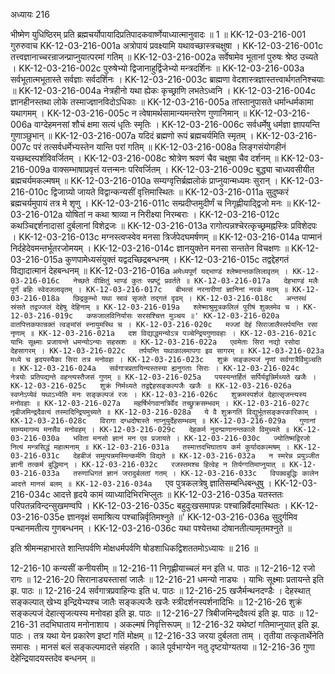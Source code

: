 अध्यायः 216

भीष्मेण युधिष्ठिरम् प्रति ब्रह्मचर्योपायादिप्रतिपादकवार्ष्णेयाध्यात्मानुवादः ॥ 1 ॥
KK-12-03-216-001	गुरुरुवाच 
KK-12-03-216-001a	अत्रोपायं प्रवक्ष्यामि यथावच्छास्त्रचक्षुषा ।
KK-12-03-216-001c	तत्त्वज्ञानाच्चरन्राजन्प्राप्नुयात्परमां गतिम् ॥
KK-12-03-216-002a	सर्वेषामेव भूतानां पुरुषः श्रेष्ठ उच्यते ।
KK-12-03-216-002c	पुरुषेभ्यो द्विजानाहुर्द्विजेभ्यो मन्त्रदर्शिनः ॥
KK-12-03-216-003a	सर्वभूतात्मभूतास्ते सर्वज्ञाः सर्वदर्शिनः ।
KK-12-03-216-003c	ब्राह्मणा वेदशास्त्रज्ञास्तत्त्वार्थगतनिश्चयाः ॥
KK-12-03-216-004a	नेत्रहीनो यथा ह्येकः कृच्छ्राणि लभतेऽध्वनि ।
KK-12-03-216-004c	ज्ञानहीनस्तथा लोके तस्माज्ज्ञानविदोऽधिकाः ॥
KK-12-03-216-005a	तांस्तानुपासते धर्मान्धर्मकामा यथागमम् ।
KK-12-03-216-005c	न त्वेषामर्थसामान्यमन्तरेण गुणानिमान् ॥
KK-12-03-216-006a	वाग्देहमनसां शौचं क्षमा सत्यं धृतिः स्मृतिः ।
KK-12-03-216-006c	सर्वधर्मेषु धर्मज्ञा ज्ञापयन्ति गुणाञ्छुभान् ॥
KK-12-03-216-007a	यदिदं ब्रह्मणो रूपं ब्रह्मचर्यमिति स्मृतम् ।
KK-12-03-216-007c	परं तत्सर्वधर्मेभ्यस्तेन यान्ति परां गतिम् ॥
KK-12-03-216-008a	लिङ्गसंयोगहीनं यच्छब्दस्पर्शविवर्जितम् ।
KK-12-03-216-008c	श्रोत्रेण श्रवणं चैव चक्षुषा चैव दर्शनम् ॥
KK-12-03-216-009a	वाक्सम्भाषाप्रवृत्तं यत्तन्मनः परिवर्जितम् ।
KK-12-03-216-009c	बुद्ध्या चाध्यवसीयीत ब्रह्मचर्यमकल्मषम् ॥
KK-12-03-216-010a	सम्यग्वृत्तिर्ब्रह्मलोकं प्राप्नुयान्मध्यमः सुरान् ।
KK-12-03-216-010c	द्विजाग्र्यो जायते विद्वान्कन्यसीं वृत्तिमास्थितः ॥
KK-12-03-216-011a	सुदुष्करं ब्रह्मचर्यमुपायं तत्र मे शृणु ।
KK-12-03-216-011c	सम्प्रदीप्तमुदीर्णं च निगृह्णीयाद्द्विजो मनः ॥
KK-12-03-216-012a	योषितां न कथा श्राव्या न निरीक्ष्या निरम्बराः ।
KK-12-03-216-012c	कथञ्चिद्दर्शनादासां दुर्बलानां विशेद्रजः ॥
KK-12-03-216-013a	रागोत्पन्नश्चेरत्कृच्छ्रमह्नस्त्रिः प्रविशेदपः ।
KK-12-03-216-013c	मग्नस्त्वप्स्वेव मनसा त्रिर्जपेदघमर्षणम् ॥
KK-12-03-216-014a	पाप्मानं निर्दहेदेवमन्तर्भूतरजोमयम् ।
KK-12-03-216-014c	ज्ञानयुक्तेन मनसा सन्ततेन विचक्षणः ॥
KK-12-03-216-015a	कुणपामेध्यसंयुक्तं यद्वदच्छिद्रबन्धनम् ।
KK-12-03-216-015c	तद्वद्देहगतं विद्यादात्मानं देहबन्धनम् ॥
KK-12-03-216-016a	`अमेध्यपूर्णं यद्भाण्डं श्लेष्मान्तकलिलावृतम् ।
KK-12-03-216-016c	नेच्छते वीक्षितुं भाण्डं कुतः स्प्रष्टुं प्रवर्तते ॥
KK-12-03-216-017a	देहभाण्डं मलैः पूर्णं बहिः स्वेदजलावृतम् ।
KK-12-03-216-017c	बीभत्सं नरनारीणां ज्ञानिनां नरकं मतम् ॥
KK-12-03-216-018a	छिद्रकुम्भो यथा स्रावं सृजते तद्गतं दृढम् ।
KK-12-03-216-018c	अन्तस्थं स्रंसते तद्वज्जलं देहेषु देहिनाम् ॥
KK-12-03-216-019a	श्लेष्माश्रुमूत्रकलिलं पुरीषं शुक्लमेव च ।
KK-12-03-216-019c	कफजालविनिर्यासः सरसश्चित्त मुञ्चय ॥'
KK-12-03-216-020a	वातपित्तकफान्रक्तं त्वङ्मांसं स्नायुमस्थि च ।
KK-12-03-216-020c	मज्जां देहं सिराजालैस्तर्पयन्ति रसा नृणाम् ॥
KK-12-03-216-021a	दश विद्याद्धमन्योऽत्र पञ्चेन्द्रियगुणावहाः ।
KK-12-03-216-021c	याभिः सूक्ष्माः प्रजायन्ते धमन्योऽन्याः सहस्रशः ॥
KK-12-03-216-022a	एवमेताः सिरा नद्यो रसोदा देहसागरम् ।
KK-12-03-216-022c	तर्पयन्ति यथाकालमापगा इव सागरम् ॥
KK-12-03-216-023a	मध्ये च हृदयस्यैका सिरा तत्र मनोवहा ।
KK-12-03-216-023c	शुक्रं सङ्कल्पजं नॄणां सर्वगात्रैर्विमुञ्चति ॥
KK-12-03-216-024a	सर्वगात्रप्रतायिन्यस्तस्या ह्यनुगताः सिराः ।
KK-12-03-216-024c	नेत्रयोः प्रतिपद्यन्ते वहन्त्यस्तैजसं गुणम् ॥
KK-12-03-216-025a	पयस्यन्तर्हितं सर्पिर्यद्वन्निर्मथ्यते खजैः ।
KK-12-03-216-025c	शुक्रं निर्मथ्यते तद्वद्देहसङ्कल्पजैः खजैः ॥
KK-12-03-216-026a	स्वप्नेऽप्येवं यथाऽभ्येति मनः सङ्कल्पजं रजः ।
KK-12-03-216-026c	शुक्रमस्पर्शजं देहात्सृजन्त्यस्य मनोवहाः ॥
KK-12-03-216-027a	महर्षिर्भगवानत्रिर्वेद तच्छ्रुक्रसम्भवम् ।
KK-12-03-216-027c	नृबीजमिन्द्रदैवत्यं तस्मादिन्द्रियमुच्यते ॥
KK-12-03-216-028a	ये वै शुक्रगतिं विद्युर्भूतसङ्करकारिकाम् ।
KK-12-03-216-028c	विरागा दग्धदोषास्ते नाप्नुयुर्देहसम्भवम् ॥
KK-12-03-216-029a	गुणानां साम्यमागम्य मनसैव मनोवहम् ।
KK-12-03-216-029c	देहकर्म नुदन्प्राणानन्तकाले विमुच्यते ॥
KK-12-03-216-030a	भविता मनसो ज्ञानं मन एव प्रजायते ।
KK-12-03-216-030c	ज्योतिष्मद्विरजो नित्यं मन्त्रसिद्धं महात्मनाम् ॥
KK-12-03-216-031a	तस्मात्तदभिघाताय कर्म कुर्यादकल्मषम् ।
KK-12-03-216-031c	देहबीजं समुत्पन्नमस्मिन्कर्मणि विद्यते ॥
KK-12-03-216-032a	न स्मरेन्न प्रयुञ्जीत ज्ञानी तत्कर्म बुद्धिमान् ।
KK-12-03-216-032c	रजस्तमश्च हित्वेह न तिर्यग्गतिमाप्नुयात् ॥
KK-12-03-216-033a	तरुणाधिगतं ज्ञानं जरादुर्बलतां गतम् ।
KK-12-03-216-033c	विपक्वबुद्धिः कालेन आदत्ते मानसं बलम् ॥
KK-12-03-216-034a	`एव पुत्रकलत्रेषु ज्ञातिसम्बन्धिबन्धुषु ।
KK-12-03-216-034c	आदत्ते हृदये कामं व्याध्यादिभिरभिप्लुतः ॥
KK-12-03-216-035a	यतस्ततः परिपतन्नविन्दन्सुखमण्वपि ।
KK-12-03-216-035c	बहुदुःखसमापन्नः पश्चान्निर्वेदमास्थितः ।
KK-12-03-216-035e	ज्ञानवृक्षं समाश्रित्य पश्चान्निर्वृतिमश्नुते ॥'
KK-12-03-216-036a	सुदुर्गमिव पन्थानमतीत्य गुणबन्धनम् ।
KK-12-03-216-036c	यथा पश्येत्तथा दोषानतीत्यामृतमश्नुते ॥ 

इति श्रीमन्महाभारते शान्तिपर्वणि मोक्षधर्मपर्वणि षोडशाधिकद्विशततमोऽध्यायः ॥ 216 ॥

12-216-10 कन्यसीं कनीयसीम् ॥ 12-216-11 निगृह्णीयाच्चलं मन इति ध. पाठः ॥ 12-216-12 रजो रागः ॥ 12-216-20 सिरानाड्यस्तासां जालैः ॥ 12-216-21 धमन्यो नाड्यः । याभिः सूक्ष्माः प्रतायन्ते इति झ. पाठः ॥ 12-216-24 सर्वगात्रप्रवाहिन्यः इति ध. पाठः ॥ 12-216-25 खजैर्मन्थनदण्डैः । देहस्थात् सङ्कल्पात् खेभ्य इन्द्रियेभ्यश्च जातैः सङ्कल्पजैः खजैः स्त्रीदर्शनस्पर्शनादिभिः ॥ 12-216-26 शुक्रं सङ्कल्पजं देहात्सृजत्यस्य मनोवहा इति झ. पाठः ॥ 12-216-27 त्रिबीजमिन्द्रदैवत्यं इति झ. पाठः ॥ 12-216-31 तदभिघाताय मनोनाशाय । अकल्मषं निवृत्तिरूपम् ॥ 12-216-32 यथेष्टां गतिमाप्नुयात् इति झ. पाठः । तत्र यथा येन प्रकारेण इष्टां गतिं मोक्षम् ॥ 12-216-33 जरया दुर्बलता ताम् । तृतीया तत्कृतार्थेनेति समासः । मानसं बलं सङ्कल्पमादत्ते संहरति । काले पूर्वभाग्येन नतु दृष्टयोग्यतया ॥ 12-216-36 गुणा देहेन्द्रियादयस्तदेव बन्धनम् ॥
